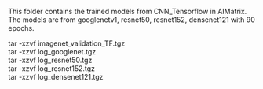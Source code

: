 This folder contains the trained models from CNN_Tensorflow in AIMatrix.  
The models are from googlenetv1, resnet50, resnet152, densenet121 with 90 epochs.

tar -xzvf imagenet_validation_TF.tgz  
tar -xzvf log_googlenet.tgz  
tar -xzvf log_resnet50.tgz  
tar -xzvf log_resnet152.tgz  
tar -xzvf log_densenet121.tgz  
 
